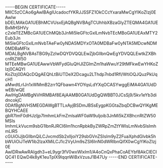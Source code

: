 -----BEGIN CERTIFICATE-----
MIIC5zCCAo6gAwIBAgIUcadocfYKRJJSSFZ1OkCCcYxaraMwCgYIKoZIzj0EAwIw
bDELMAkGA1UEBhMCVUsxEjAQBgNVBAgTCUhhbXBzaGlyZTEQMA4GA1UEBxMHSHVy
c2xleTEZMBcGA1UEChMQb3JnMi5leGFtcGxlLmNvbTEcMBoGA1UEAxMTY2Eub3Jn
Mi5leGFtcGxlLmNvbTAeFw0yNDA5MDYxOTA0MDBaFw0yNTA5MDcwNDM0MDBaMFIx
MDALBgNVBAsTBG9yZzIwDQYDVQQLEwZjbGllbnQwEgYDVQQLEwtkZXBhcnRtZW50
MTEeMBwGA1UEAwwVbWFydGluQHJlZGlmZm1haWwuY29tMFkwEwYHKoZIzj0CAQYI
KoZIzj0DAQcDQgAEQhLtBiUTDeX2Dcagu2LThdp7nbd1Rfl/WtiOQJQuzPkUqcH1
aMwdtLrIJn1xWMmB2zrr1QFbawn4YOYqsLdYXqOCASYwggEiMA4GA1UdDwEB/wQE
AwIHgDAMBgNVHRMBAf8EAjAAMB0GA1UdDgQWBBT0JCsSj9/5kv1eYb3didncokjC
0DAfBgNVHSMEGDAWgBTTLxAyjBSDmJBSsEygpKGGtaZbqDCBwQYIKgMEBQYHCAEE
gbR7ImF0dHJzIjp7ImhmLkFmZmlsaWF0aW9uIjoib3JnMi5kZXBhcnRtZW50MSIs
ImhmLkVucm9sbG1lbnRJRCI6Im1hcnRpbkByZWRpZmZtYWlsLmNvbSIsImhmLlR5
cGUiOiJjbGllbnQiLCJvcmdSb2xlIjoiY29sbGVnZSIsIm9yZ2FuaXphdGlvbk5h
bWUiOiJTeW1ib2lzaXMiLCJ1c2VyUm9sZSI6InN0dWRlbnQifX0wCgYIKoZIzj0E
AwIDRwAwRAIgdh3+eL9ygr3fV0wxWlxIm1/A4oCnQxPhaCoAEYbf8AkCIECIQC41
EQwD4k8yK1euTplX9IqqnWiBxVzusJ1B47Uy
-----END CERTIFICATE-----
